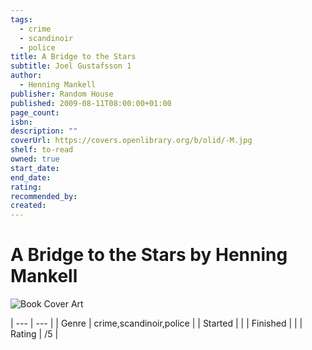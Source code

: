 ```yaml
---
tags:
  - crime
  - scandinoir
  - police
title: A Bridge to the Stars
subtitle: Joel Gustafsson 1
author:
  - Henning Mankell
publisher: Random House
published: 2009-08-11T08:00:00+01:00
page_count: 
isbn: 
description: ""
coverUrl: https://covers.openlibrary.org/b/olid/-M.jpg
shelf: to-read
owned: true
start_date: 
end_date: 
rating: 
recommended_by: 
created: 
---
```


# A Bridge to the Stars by Henning Mankell

![Book Cover Art](https://covers.openlibrary.org/b/olid/-M.jpg)


| --- | --- |
| Genre | crime,scandinoir,police |
| Started |  |
| Finished |  |
| Rating | /5 |

